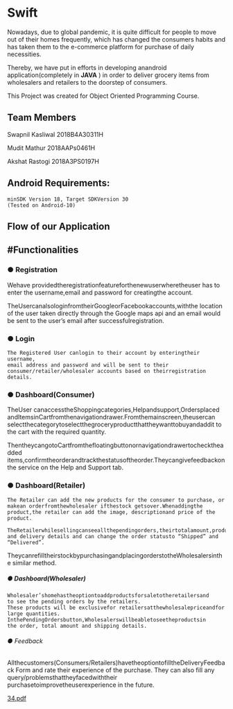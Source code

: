 # Swift

Nowadays, due to global pandemic, it is quite difficult for people to move out of
their homes frequently, which has changed the consumers habits and has taken
them to the e-commerce platform for purchase of daily necessities.

Thereby, we have put in efforts in developing anandroid application(completely in
**JAVA** ) in order to deliver grocery items from wholesalers and retailers to the
doorstep of consumers.

This Project was created for Object Oriented Programming Course.

## Team Members

Swapnil Kasliwal 2018B4A30311H

Mudit Mathur 2018AAPs0461H

Akshat Rastogi 2018A3PS0197H

## Android Requirements:

```
minSDK Version 18, Target SDKVersion 30
(Tested on Android-10)
```

## Flow of our Application


## #Functionalities

### ● Registration

Wehave providedtheregistrationfeatureforthenewuserwheretheuser
has to enter the username,email and password for creatingthe account.

TheUsercanalsologinfromtheirGoogleorFacebookaccounts,withthe
location of the user taken directly through the Google maps api and an
email would be sent to the user’s email after successfulregistration.


### ● Login

```
The Registered User canlogin to their account by enteringtheir username,
email address and password and will be sent to their
consumer/retailer/wholesaler accounts based on theirregistration details.
```

### ● Dashboard(Consumer)

TheUser canaccesstheShoppingcategories,Helpandsupport,Ordersplaced
andItemsinCartfromthenavigationdrawer.Fromthemainscreen,theusercan
selectthecategorytoselectthegroceryproductthattheywanttobuyandaddit
to the cart with the required quantity.


ThentheycangotoCartfromthefloatingbuttonornavigationdrawertochecktheadded
items,confirmtheorderandtrackthestatusoftheorder.Theycangivefeedbackonthe
service on the Help and Support tab.


### ● Dashboard(Retailer)

```
The Retailer can add the new products for the consumer to purchase, or
makean orderfromthewholesaler ifthestock getsover.Whenaddingthe
product,the retailer can add the image, descriptionand price of the product.
```

```
TheRetailerwhilesellingcanseeallthependingorders,theirtotalamount,products
and delivery details and can change the order statusto “Shipped” and “Delivered”.
```
TheycanrefilltheirstockbypurchasingandplacingorderstotheWholesalersinthe
similar method.


##### ● Dashboard(Wholesaler)

```
Wholesaler’shomehastheoptiontoaddproductsforsaletotheretailersand
to see the pending orders by the retailers.
These products will be exclusivefor retailersatthewholesalepriceandfor
large quantities.
InthePendingOrdersbutton,Wholesalerswillbeabletoseetheproductsin
the order, total amount and shipping details.
```

###### ● Feedback

Allthecustomers(Consumers/Retailers)havetheoptiontofilltheDeliveryFeedback
Form and rate their experience of the purchase. They can also fill any
query/problemsthattheyfacedwiththeir purchasetoimprovetheuserexperience
in the future.
 
 [34.pdf](https://github.com/SwapnilKasliwal/SwiftDelivery/files/6855531/34.pdf)
